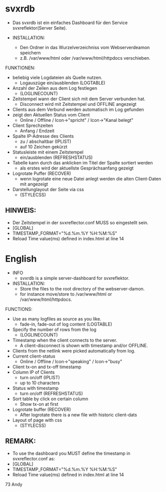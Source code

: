 # svxrdb
  - Das svxrdb ist ein einfaches Dashboard für den Service svxreflektor(Server Seite).

- INSTALLATION:
  - Den Ordner in das Wurzelverzeichniss vom Webserverdeamon speichern
  - z.B. /var/www/html oder /var/www/html/httpdocs verschieben.

FUNKTIONEN:
  - beliebig viele Logdateien als Quelle nutzen.
    - Logauszüge ein/ausblenden (LOGTABLE)
  - Anzahl der Zeilen aus dem Log festlegen
    - (LOGLINECOUNT)
  - Zeitstempel wann der Client sich mit dem Server verbunden hat.
    - Disconnect wird mit Zeitstempel und OFFLINE angezeigt
  - Clients aus dem Verbund werden automatisch im Log gefunden
  - zeigt den Aktuellen Status vom Client
    - Online / Offline / Icon->"spricht" / Icon->"Kanal belegt"
  - Client Sprechzeiten
    - Anfang / Endzeit
  - Spalte IP-Adresse des Clients
    - zu / abschaltbar (IPLIST)
    - auf 10 Zeichen gekürzt
  - Statusleiste mit einem Zeitstempel
    - ein/ausblenden (REFRESHSTATUS)
  - Tabelle kann durch das anklicken im Titel der Spalte sortiert werden
    - als erstes wird der aktuellste Gesprächsanfang gezeigt
  - Logrotate Puffer (RECOVER)
    - wenn logrotate eine neue Datei anlegt werden die alten Client-Daten mit angezeigt
  - Darstellunglayout der Seite via css
    - (STYLECSS)

## HINWEIS:
  - Der Zeitstempel in der svxreflector.conf MUSS so eingestellt sein.
  - [GLOBAL]
  - TIMESTAMP_FORMAT="%d.%m.%Y %H:%M:%S"
  - Reload Time value(ms) defined in index.html at line 14
  
# English
- INFO
  -  svxrdb is a simple server-dashboard for svxreflektor.
- INSTALLATION:
  - Store the files to the root directory of the webserver-damon.
  - for instance move/store to /var/www/html or /var/www/html/httpdocs.

FUNCTIONS:
  - Use as many logfiles as source as you like.  
    - fade-in, fade-out of log content (LOGTABLE)
  - Specify the number of rows from the log
    - (LOGLINECOUNT)
  - Timestamp when the client connects to the server.
    - A client-disconnect is shown with timestamp and/or OFFLINE.
  - Clients from the netlink were picked automatically from log.
  - Current client-status
    - Online / Offline / Icon->"speaking" / Icon->"busy"
  - Client tx-on and tx-off timestamp
  - Column IP of Clients
    - turn on/off (IPLIST)
    - up to 10 characters
  - Status with timestamp
    - turn on/off (REFRESHSTATUS)
  - Sort table by click on certain column
    - Show tx-on at first
  - Logrotate buffer (RECOVER)
    - After logrotate there is a new file with historic client-dats
  - Layout of page with css
    - (STYLECSS)

## REMARK:
  - To use the dashboard you MUST define the timestamp in  svxreflector.conf as:
  - [GLOBAL]
  - TIMESTAMP_FORMAT="%d.%m.%Y %H:%M:%S"
  - Reload Time value(ms) defined in index.html at line 14

73 Andy

